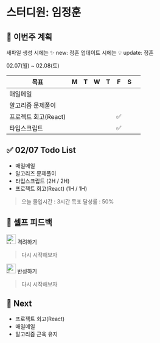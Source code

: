# 스터디원: 임정훈

## 🚀 이번주 계획

새파일 생성 시에는 :sparkles: new: 정훈
업데이트 시에는 :bulb: update: 정훈

02.07(월) ~ 02.08(토)

| 목표                 | M   | T   | W   | T   | F   | S   |     |
| -------------------- | --- | --- | --- | --- | --- | --- | --- |
| 매일메일             |     |     |     |     |     |     |     |
| 알고리즘 문제풀이    |     |     |     |     |     |     |     |
| 프로젝트 회고(React) |     |     |     |     | ✅  |     |     |
| 타입스크립트         |     |     |     |     | ✅  |     |     |

## ✅ 02/07 Todo List

- 매일메일
- 알고리즈 문제풀이
- 타입스크립트 (2H / 2H)
- 프로젝트 회고(React) (1H / 1H)

> 오늘 몰입시간 : 3시간
> 목표 달성률 : 50%

## 🎉 셀프 피드백

<img src="https://raw.githubusercontent.com/Tarikul-Islam-Anik/Animated-Fluent-Emojis/master/Emojis/Smilies/Hugging%20Face.png" alt="Hugging Face" width="25" height="25"> 격려하기</img>

> 다시 시작해보자

<img src="https://raw.githubusercontent.com/Tarikul-Islam-Anik/Animated-Fluent-Emojis/master/Emojis/Smilies/Face%20with%20Monocle.png" alt="Face with Monocle" width="25" height="25"> 반성하기</img>

> 다시 시작해보자

## 🌱 Next

- 프로젝트 회고(React)
- 매일메일
- 알고리즘 근육 유지
